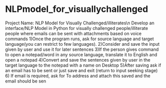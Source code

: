 # NLPmodel_for_visuallychallenged

Project Name: NLP Model for Visually Challenged/illiterates\n
Develop an interface/NLP Model in Python for visually challenged 
people/illiterate people where emails can be sent with attachments based on 
voice commands
1)Once the program runs, ask for source language and target language(you can 
restrict to
few languages).
2)Consider and save the input given by user and use it for later sentences
3)If the person gives command to open a notepad/word in any source 
language, translate
it to English and open a notepad
4)Convert and save the sentences given by user in the target language to the 
notepad with
a name on Desktop
5)After saving ask if an email has to be sent or just save and exit (return to 
input seeking
stage)
6) If email is required, ask for To address and attach this saved and 
the email should be sen
